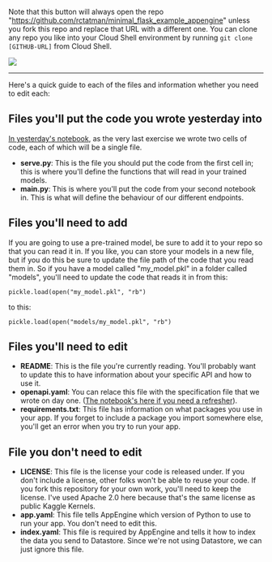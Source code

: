Note that this button will always open the repo "https://github.com/rctatman/minimal_flask_example_appengine" unless you fork this repo and replace that URL with a different one. You can clone any repo you like into your Cloud Shell environment by running  `git clone [GITHUB-URL]` from Cloud Shell. 

<p>
  <a target="__blank" href="https://console.cloud.google.com/cloudshell/open?git_repo=https://github.com/rctatman/minimal_flask_example_appengine&page=editor&open_in_editor=main.py"><img src="https://user-images.githubusercontent.com/1699357/33573952-bcc79140-d937-11e7-80e1-f3e8f3733624.png"/></a>
</p>

___

Here's a quick guide to each of the files and information whether you need to edit each:

## Files you'll put the code you wrote yesterday into 

[In yesterday's notebook](https://www.kaggle.com/rtatman/careercon-making-an-app-from-your-modeling-code), as the very last exercise we wrote two cells of code, each of which will be a single file. 

* **serve.py**: This is the file you should put the code from the first cell in; this is where you'll define the functions that will read in your trained models.
* **main.py**: This is where you'll put the code from your second notebook in. This is what will define the behaviour of our different endpoints.  

## Files you'll need to add

If you are going to use a pre-trained model, be sure to add it to your repo so that you can read it in. If you like, you can store your models in a new file, but if you do this be sure to update the file path of the code that you read them in. So if you have a model called "my_model.pkl" in a folder called "models", you'll need to update the code that reads it in from this:


```
pickle.load(open("my_model.pkl", "rb")
```

to this:

```
pickle.load(open("models/my_model.pkl", "rb")
```

## Files you'll need to edit

* **README**: This is the file you're currently reading. You'll probably want to update this to have information about your specific API and how to use it.
* **openapi.yaml**: You can relace this file with the specification file that we wrote on day one. ([The notebook's here if you need a refresher](https://www.kaggle.com/rtatman/careercon-intro-to-apis)).
* **requirements.txt**: This file has information on what packages you use in your app. If you forget to include a package you import somewhere else, you'll get an error when you try to run your app. 

## File you don't need to edit

* **LICENSE**: This file is the license your code is released under. If you don't include a license, other folks won't be able to reuse your code. If you fork this repository for your own work, you'll need to keep the license. I've used Apache 2.0 here because that's the same license as public Kaggle Kernels. 
* **app.yaml**: This file tells AppEngine which version of Python to use to run your app. You don't need to edit this.
* **index.yaml**: This file is required by AppEngine and tells it how to index the data you send to Datastore. Since we're not using Datastore, we can just ignore this file.
